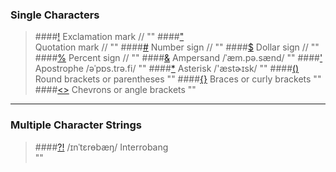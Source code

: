 ### Single Characters
>####[!](https://en.wikipedia.org/wiki/Exclamation_mark)
    Exclamation mark //
    ""
>####["](https://en.wikipedia.org/wiki/Quotation_mark)  
    Quotation mark //
    ""
>####[#](https://en.wikipedia.org/wiki/Number_sign#Other_names_in_English)
    Number sign //
    ""
>####[$](https://en.wikipedia.org/wiki/Dollar_sign)
    Dollar sign //
    ""
>####[%](https://en.wikipedia.org/wiki/Percent_sign)
    Percent sign //
    ""
>####[&](http://dictionary.cambridge.org/pronunciation/english/ampersand)
    Ampersand /ˈæm.pə.sænd/ 
    ""
>####['](http://dictionary.cambridge.org/dictionary/english-chinese-simplified/apostrophe?q=Apostrophe)
    Apostrophe /əˈpɒs.trə.fi/
    ""
>####[*](https://en.wikipedia.org/wiki/Asterisk)
    Asterisk /'æstɚɪsk/
    ""
>####[()](https://en.wikipedia.org/wiki/Bracket)
    Round brackets or parentheses
    ""
>####[{}](https://en.wikipedia.org/wiki/Bracket)
    Braces or curly brackets
    ""
>####[<>](https://en.wikipedia.org/wiki/Bracket)
    Chevrons or angle brackets
    ""
    
***

### Multiple Character Strings
>####[?!](https://en.wikipedia.org/wiki/Interrobang)
    /ɪnˈtɛrɵbæŋ/ Interrobang  
    ""
